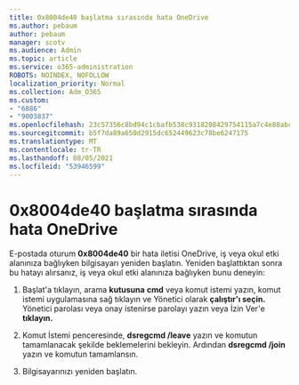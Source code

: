 ```yaml
---
title: 0x8004de40 başlatma sırasında hata OneDrive
ms.author: pebaum
author: pebaum
manager: scotv
ms.audience: Admin
ms.topic: article
ms.service: o365-administration
ROBOTS: NOINDEX, NOFOLLOW
localization_priority: Normal
ms.collection: Adm_O365
ms.custom:
- "6886"
- "9003837"
ms.openlocfilehash: 23c57356c8bd94c1cbafb538c9318208429754115a7c4e88abc93d293b5ea6e1
ms.sourcegitcommit: b5f7da89a650d2915dc652449623c78be6247175
ms.translationtype: MT
ms.contentlocale: tr-TR
ms.lasthandoff: 08/05/2021
ms.locfileid: "53946599"
---
```

# <a name="0x8004de40-error-when-launching-onedrive"></a>0x8004de40 başlatma sırasında hata OneDrive

E-postada oturum **0x8004de40** bir hata iletisi OneDrive, iş veya okul etki alanınıza bağlıyken bilgisayarı yeniden başlatın. Yeniden başlattıktan sonra bu hatayı alırsanız, iş veya okul etki alanınıza bağlıyken bunu deneyin:

1. Başlat'a tıklayın, arama **kutusuna** **cmd** veya komut istemi yazın, komut istemi uygulamasına sağ tıklayın ve Yönetici olarak **çalıştır'ı seçin.** Yönetici parolası veya onay istenirse parolayı yazın veya İzin Ver'e **tıklayın.**  

2. Komut İstemi penceresinde, **dsregcmd /leave**  yazın ve komutun tamamlanacak şekilde beklemelerini bekleyin. Ardından **dsregcmd /join** yazın ve komutun tamamlansın.
3. Bilgisayarınızı yeniden başlatın.
